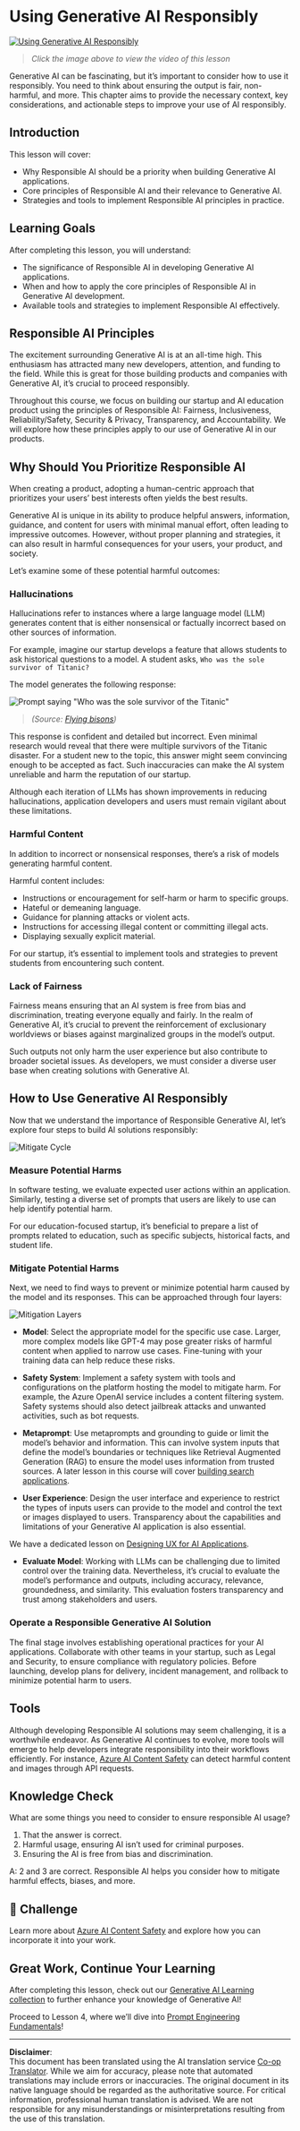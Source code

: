 <!--
CO_OP_TRANSLATOR_METADATA:
{
  "original_hash": "4d57fad773cbeb69c5dd62e65c34200d",
  "translation_date": "2025-10-17T22:30:59+00:00",
  "source_file": "03-using-generative-ai-responsibly/README.md",
  "language_code": "en"
}
-->
# Using Generative AI Responsibly

[![Using Generative AI Responsibly](../../../translated_images/03-lesson-banner.1ed56067a452d97709d51f6cc8b6953918b2287132f4909ade2008c936cd4af9.en.png)](https://youtu.be/YOp-e1GjZdA?si=7Wv4wu3x44L1DCVj)

> _Click the image above to view the video of this lesson_

Generative AI can be fascinating, but it’s important to consider how to use it responsibly. You need to think about ensuring the output is fair, non-harmful, and more. This chapter aims to provide the necessary context, key considerations, and actionable steps to improve your use of AI responsibly.

## Introduction

This lesson will cover:

- Why Responsible AI should be a priority when building Generative AI applications.
- Core principles of Responsible AI and their relevance to Generative AI.
- Strategies and tools to implement Responsible AI principles in practice.

## Learning Goals

After completing this lesson, you will understand:

- The significance of Responsible AI in developing Generative AI applications.
- When and how to apply the core principles of Responsible AI in Generative AI development.
- Available tools and strategies to implement Responsible AI effectively.

## Responsible AI Principles

The excitement surrounding Generative AI is at an all-time high. This enthusiasm has attracted many new developers, attention, and funding to the field. While this is great for those building products and companies with Generative AI, it’s crucial to proceed responsibly.

Throughout this course, we focus on building our startup and AI education product using the principles of Responsible AI: Fairness, Inclusiveness, Reliability/Safety, Security & Privacy, Transparency, and Accountability. We will explore how these principles apply to our use of Generative AI in our products.

## Why Should You Prioritize Responsible AI

When creating a product, adopting a human-centric approach that prioritizes your users’ best interests often yields the best results.

Generative AI is unique in its ability to produce helpful answers, information, guidance, and content for users with minimal manual effort, often leading to impressive outcomes. However, without proper planning and strategies, it can also result in harmful consequences for your users, your product, and society.

Let’s examine some of these potential harmful outcomes:

### Hallucinations

Hallucinations refer to instances where a large language model (LLM) generates content that is either nonsensical or factually incorrect based on other sources of information.

For example, imagine our startup develops a feature that allows students to ask historical questions to a model. A student asks, `Who was the sole survivor of Titanic?`

The model generates the following response:

![Prompt saying "Who was the sole survivor of the Titanic"](../../../03-using-generative-ai-responsibly/images/ChatGPT-titanic-survivor-prompt.webp)

> _(Source: [Flying bisons](https://flyingbisons.com?WT.mc_id=academic-105485-koreyst))_

This response is confident and detailed but incorrect. Even minimal research would reveal that there were multiple survivors of the Titanic disaster. For a student new to the topic, this answer might seem convincing enough to be accepted as fact. Such inaccuracies can make the AI system unreliable and harm the reputation of our startup.

Although each iteration of LLMs has shown improvements in reducing hallucinations, application developers and users must remain vigilant about these limitations.

### Harmful Content

In addition to incorrect or nonsensical responses, there’s a risk of models generating harmful content.

Harmful content includes:

- Instructions or encouragement for self-harm or harm to specific groups.
- Hateful or demeaning language.
- Guidance for planning attacks or violent acts.
- Instructions for accessing illegal content or committing illegal acts.
- Displaying sexually explicit material.

For our startup, it’s essential to implement tools and strategies to prevent students from encountering such content.

### Lack of Fairness

Fairness means ensuring that an AI system is free from bias and discrimination, treating everyone equally and fairly. In the realm of Generative AI, it’s crucial to prevent the reinforcement of exclusionary worldviews or biases against marginalized groups in the model’s output.

Such outputs not only harm the user experience but also contribute to broader societal issues. As developers, we must consider a diverse user base when creating solutions with Generative AI.

## How to Use Generative AI Responsibly

Now that we understand the importance of Responsible Generative AI, let’s explore four steps to build AI solutions responsibly:

![Mitigate Cycle](../../../translated_images/mitigate-cycle.babcd5a5658e1775d5f2cb47f2ff305cca090400a72d98d0f9e57e9db5637c72.en.png)

### Measure Potential Harms

In software testing, we evaluate expected user actions within an application. Similarly, testing a diverse set of prompts that users are likely to use can help identify potential harm.

For our education-focused startup, it’s beneficial to prepare a list of prompts related to education, such as specific subjects, historical facts, and student life.

### Mitigate Potential Harms

Next, we need to find ways to prevent or minimize potential harm caused by the model and its responses. This can be approached through four layers:

![Mitigation Layers](../../../translated_images/mitigation-layers.377215120b9a1159a8c3982c6bbcf41b6adf8c8fa04ce35cbaeeb13b4979cdfc.en.png)

- **Model**: Select the appropriate model for the specific use case. Larger, more complex models like GPT-4 may pose greater risks of harmful content when applied to narrow use cases. Fine-tuning with your training data can help reduce these risks.

- **Safety System**: Implement a safety system with tools and configurations on the platform hosting the model to mitigate harm. For example, the Azure OpenAI service includes a content filtering system. Safety systems should also detect jailbreak attacks and unwanted activities, such as bot requests.

- **Metaprompt**: Use metaprompts and grounding to guide or limit the model’s behavior and information. This can involve system inputs that define the model’s boundaries or techniques like Retrieval Augmented Generation (RAG) to ensure the model uses information from trusted sources. A later lesson in this course will cover [building search applications](../08-building-search-applications/README.md?WT.mc_id=academic-105485-koreyst).

- **User Experience**: Design the user interface and experience to restrict the types of inputs users can provide to the model and control the text or images displayed to users. Transparency about the capabilities and limitations of your Generative AI application is also essential.

We have a dedicated lesson on [Designing UX for AI Applications](../12-designing-ux-for-ai-applications/README.md?WT.mc_id=academic-105485-koreyst).

- **Evaluate Model**: Working with LLMs can be challenging due to limited control over the training data. Nevertheless, it’s crucial to evaluate the model’s performance and outputs, including accuracy, relevance, groundedness, and similarity. This evaluation fosters transparency and trust among stakeholders and users.

### Operate a Responsible Generative AI Solution

The final stage involves establishing operational practices for your AI applications. Collaborate with other teams in your startup, such as Legal and Security, to ensure compliance with regulatory policies. Before launching, develop plans for delivery, incident management, and rollback to minimize potential harm to users.

## Tools

Although developing Responsible AI solutions may seem challenging, it is a worthwhile endeavor. As Generative AI continues to evolve, more tools will emerge to help developers integrate responsibility into their workflows efficiently. For instance, [Azure AI Content Safety](https://learn.microsoft.com/azure/ai-services/content-safety/overview?WT.mc_id=academic-105485-koreyst) can detect harmful content and images through API requests.

## Knowledge Check

What are some things you need to consider to ensure responsible AI usage?

1. That the answer is correct.
2. Harmful usage, ensuring AI isn’t used for criminal purposes.
3. Ensuring the AI is free from bias and discrimination.

A: 2 and 3 are correct. Responsible AI helps you consider how to mitigate harmful effects, biases, and more.

## 🚀 Challenge

Learn more about [Azure AI Content Safety](https://learn.microsoft.com/azure/ai-services/content-safety/overview?WT.mc_id=academic-105485-koreyst) and explore how you can incorporate it into your work.

## Great Work, Continue Your Learning

After completing this lesson, check out our [Generative AI Learning collection](https://aka.ms/genai-collection?WT.mc_id=academic-105485-koreyst) to further enhance your knowledge of Generative AI!

Proceed to Lesson 4, where we’ll dive into [Prompt Engineering Fundamentals](../04-prompt-engineering-fundamentals/README.md?WT.mc_id=academic-105485-koreyst)!

---

**Disclaimer**:  
This document has been translated using the AI translation service [Co-op Translator](https://github.com/Azure/co-op-translator). While we aim for accuracy, please note that automated translations may include errors or inaccuracies. The original document in its native language should be regarded as the authoritative source. For critical information, professional human translation is advised. We are not responsible for any misunderstandings or misinterpretations resulting from the use of this translation.